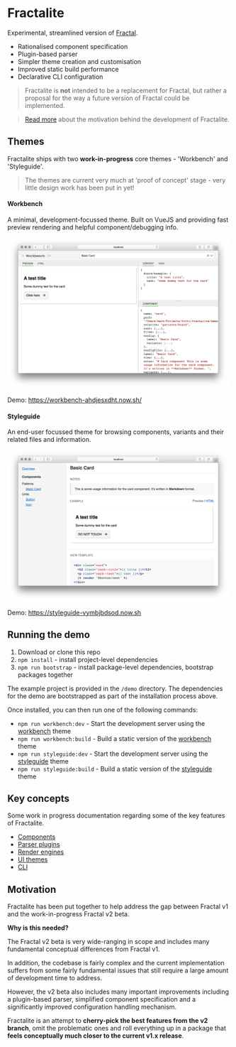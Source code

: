 # Fractalite

Experimental, streamlined version of [Fractal](https://fractal.build).

- Rationalised component specification
- Plugin-based parser
- Simpler theme creation and customisation
- Improved static build performance
- Declarative CLI configuration

> Fractalite is **not** intended to be a replacement for Fractal, but rather a proposal for the way a future version of Fractal could be implemented.

> [Read more](#motivation) about the motivation behind the development of Fractalite.

## Themes

Fractalite ships with two **work-in-progress** core themes - 'Workbench' and 'Styleguide'.

> The themes are current very much at 'proof of concept' stage - very little design work has been put in yet!

#### Workbench

A minimal, development-focussed theme. Built on VueJS and providing fast preview rendering and helpful component/debugging info.

<img src="/docs/assets/theme-workbench.png" width="500" alt="Workbench theme">

Demo: https://workbench-ahdjesxdht.now.sh/

#### Styleguide

An end-user focussed theme for browsing components, variants and their related files and information.

<img src="/docs/assets/theme-styleguide.png" width="500" alt="Styleguide theme">

Demo: https://styleguide-vymbjbdsod.now.sh

## Running the demo

1. Download or clone this repo
2. `npm install` - install project-level dependencies
3. `npm run bootstrap` - install package-level dependencies, bootstrap packages together

The example project is provided in the `/demo` directory. The dependencies for the demo are bootstrapped as part of the installation process above.

Once installed, you can then run one of the following commands:

- `npm run workbench:dev` - Start the development server using the [workbench](/docs/ui.md#themes) theme
- `npm run workbench:build` - Build a static version of the [workbench](/docs/ui.md#themes) theme
- `npm run styleguide:dev` - Start the development server using the [styleguide](/docs/ui.md#themes) theme
- `npm run styleguide:build` - Build a static version of the [styleguide](/docs/ui.md#themes) theme


## Key concepts

Some work in progress documentation regarding some of the key features of Fractalite.

- [Components](/docs/components.md)
- [Parser plugins](/docs/plugins.md)
- [Render engines](/docs/engines.md)
- [UI themes](/docs/themes.md)
- [CLI](/docs/cli.md)

## Motivation

Fractalite has been put together to help address the gap between Fractal v1 and the work-in-progress Fractal v2 beta.

**Why is this needed?**

The Fractal v2 beta is very wide-ranging in scope and includes many fundamental conceptual differences from Fractal v1.

In addition, the codebase is fairly complex and the current implementation suffers from some fairly fundamental issues that still require a large amount of development time to address.

However, the v2 beta also includes many important improvements including a plugin-based parser, simplified component specification and a significantly improved configuration handling mechanism.

Fractalite is an attempt to **cherry-pick the best features from the v2 branch**, omit the problematic ones and roll everything up in a package that **feels conceptually much closer to the current v1.x release**.
